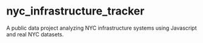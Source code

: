 # nyc_infrastructure_tracker
A public data project analyzing NYC infrastructure systems using Javascript and real NYC datasets. 
